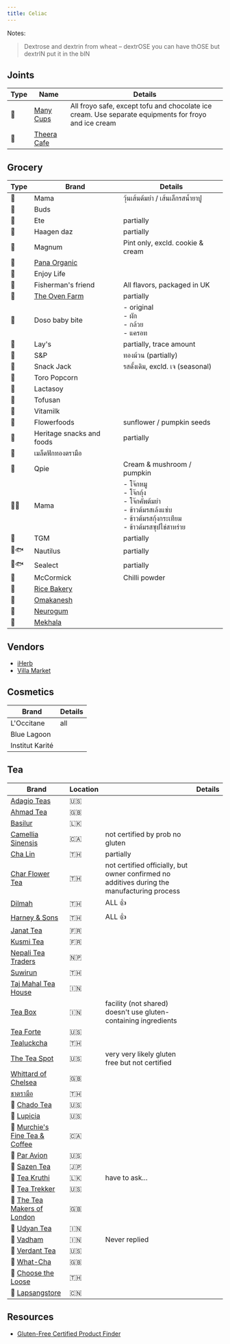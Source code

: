 ```yaml
---
title: Celiac
---
```


Notes:
> Dextrose and dextrin from wheat – dextrOSE you can have thOSE but dextrIN put it in the bIN

## Joints
| Type | Name                                                  | Details                                                                                              |
| ---- | ----------------------------------------------------- | ---------------------------------------------------------------------------------------------------- |
| 🍦  | [Many Cups](http://www.manycups.com)                  | All froyo safe, except tofu and chocolate ice cream. Use separate equipments for froyo and ice cream |
| 🥘  | [Theera Cafe](https://www.theerahealthybakeroom.com/) |                                                                                                      |

## Grocery
| Type   | Brand                                                                                                 | Details                                                                                                                                           |
| ------ | ----------------------------------------------------------------------------------------------------- | ------------------------------------------------------------------------------------------------------------------------------------------------- |
| 🍜    | Mama                                                                                                  | วุ้นเส้นต้มยำ / เส้นเล็กรสน้ำยาปู                                                                                                                 |
| 🍨    | Buds                                                                                                  |                                                                                                                                                   |
| 🍨    | Ete                                                                                                   | partially                                                                                                                                         |
| 🍨    | Haagen daz                                                                                            | partially                                                                                                                                         |
| 🍨    | Magnum                                                                                                | Pint only, excld. cookie & cream                                                                                                                  |
| 🍫    | [Pana Organic](https://pana-organic.com)                                                              |                                                                                                                                                   |
| 🍫    | Enjoy Life                                                                                            |                                                                                                                                                   |
| 🍬    | Fisherman's friend                                                                                    | All flavors, packaged in UK                                                                                                                       |
| 🍰    | [The Oven Farm](https://www.theovenfarm.com/products)                                                 | partially                                                                                                                                         |
| 🍿    | Doso baby bite                                                                                        | - original <br /> - ผัก <br /> - กล้วย <br /> - แครอท                                                                                             |
| 🍿    | Lay's                                                                                                 | partially, trace amount                                                                                                                           |
| 🍿    | S&P                                                                                                   | ทองม้วน (partially)                                                                                                                               |
| 🍿    | Snack Jack                                                                                            | รสดั้งเดิม, excld. เจ (seasonal)                                                                                                                  |
| 🍿    | Toro Popcorn                                                                                          |                                                                                                                                                   |
| 🥛    | Lactasoy                                                                                              |                                                                                                                                                   |
| 🥛    | Tofusan                                                                                               |                                                                                                                                                   |
| 🥛    | Vitamilk                                                                                              |                                                                                                                                                   |
| 🥜    | Flowerfoods                                                                                           | sunflower / pumpkin seeds                                                                                                                         |
| 🥜    | Heritage snacks and foods                                                                             | partially                                                                                                                                         |
| 🥜    | เมล็ดฟักทองตรามือ                                                                                     |                                                                                                                                                   |
| 🥣    | Qpie                                                                                                  | Cream & mushroom / pumpkin                                                                                                                        |
| 🥣🍚 | Mama                                                                                                  | - โจ๊กหมู <br /> - โจ๊กกุ้ง <br /> - โจ๊กคัพต้มยำ <br /> - ข้าวต้มรสเล้งแซ่บ <br /> - ข้าวต้มรสกุ้งกระเทียม <br /> - ข้าวต้มรสซุปไข่สาหร่าย<br /> |
| 🥩    | TGM                                                                                                   | partially                                                                                                                                         |
| 🥫🐟 | Nautilus                                                                                              | partially                                                                                                                                         |
| 🥫🐟 | Sealect                                                                                               | partially                                                                                                                                         |
| 🧂    | McCormick                                                                                             | Chilli powder                                                                                                                                     |
| 🍞    | [Rice Bakery](https://www.facebook.com/pg/RICE-Bakery-ขนมปังไร้แป้งสาลี-ไข่-นม-ถั่ว-1774042739293104) |                                                                                                                                                   |
| 🍣    | [Omakanesh](https://www.facebook.com/omakanesh/)                                                      |                                                                                                                                                   |
| 🍬    | [Neurogum](https://getneuro.com)                                                                      |                                                                                                                                                   |
| 🍯    | [Mekhala](https://www.mekhalaliving.com/products)                                                     |                                                                                                                                                   |


## Vendors
- [iHerb](https://th.iherb.com/)
- [Villa Market](https://shoponline.villamarket.com/home)

## Cosmetics
| Brand           | Details |
| --------------- | ------- |
| L'Occitane      | all     |
| Blue Lagoon     |         |
| Institut Karité |         |

## Tea
| Brand                                                                                             | Location |                                                                                             | Details |
| ------------------------------------------------------------------------------------------------- | -------- | ------------------------------------------------------------------------------------------- | ------- |
| [Adagio Teas](https://www.adagio.com)                                                             | 🇺🇸     |                                                                                             |         |
| [Ahmad Tea](https://uk.ahmadtea.com)                                                              | 🇬🇧     |                                                                                             |         |
| [Basilur](https://www.basilurtea.com/)                                                            | 🇱🇰     |                                                                                             |         |
| [Camellia Sinensis](https://camellia-sinensis.com/en)                                             | 🇨🇦     | not certified by prob no gluten                                                             |         |
| [Cha Lin](https://th-th.facebook.com/pg/LhinTeaShop2/shop/?referral_code=page_shop_tab&preview=1) | 🇹🇭     | partially                                                                                   |         |
| [Char Flower Tea](https://www.charflowertea.com )                                                 | 🇹🇭     | not certified officially, but owner confirmed no additives during the manufacturing process |         |
| [Dilmah](https://shop.dilmahteathailand.com/en/)                                                  | 🇹🇭     | ALL 👍                                                                                     |         |
| [Harney & Sons](https://harneyteasthailand.com)                                                   | 🇹🇭     | ALL 👍                                                                                     |         |
| [Janat Tea](https://janatea.com/en/products_category/black/)                                      | 🇫🇷     |                                                                                             |         |
| [Kusmi Tea](https://www.kusmitea.com/int/home/)                                                   | 🇫🇷     |                                                                                             |         |
| [Nepali Tea Traders](https://www.nepaliteatraders.com/collections/black-tea)                      | 🇳🇵     |                                                                                             |         |
| [Suwirun](http://www.suwirunteashop.com/index.php?lay=show&ac=cat_showcat_spc&cid=1777)           | 🇹🇭     |                                                                                             |         |
| [Taj Mahal Tea House](https://www.tajmahalteahouse.com/products/)                                 | 🇮🇳     |                                                                                             |         |
| [Tea Box](https://www.teabox.com)                                                                 | 🇮🇳     | facility (not shared) doesn't use gluten-containing ingredients                             |         |
| [Tea Forte](https://www.teaforte.com)                                                             | 🇺🇸     |                                                                                             |         |
| [Tealuckcha](https://www.instagram.com/tealuckcha/?hl=en)                                         | 🇹🇭     |                                                                                             |         |
| [The Tea Spot](https://www.theteaspot.com)                                                        | 🇺🇸     | very very likely gluten free but not certified                                              |         |
| [Whittard of Chelsea](https://www.whittard.co.uk)                                                 | 🇬🇧     |                                                                                             |         |
| [ชาตรามือ](https://www.cha-thai.com)                                                              | 🇹🇭     |                                                                                             |         |
| 🔸 [Chado Tea](https://www.chadotea.com/collections/black-tea)                                   | 🇺🇸     |                                                                                             |         |
| 🔸 [Lupicia](https://usa.lupicia.com)                                                            | 🇺🇸     |                                                                                             |         |
| 🔸 [Murchie's Fine Tea & Coffee](https://www.murchies.com/fine-tea/format/loose-tea/)            | 🇨🇦     |                                                                                             |         |
| 🔸 [Par Avion](https://www.paraviontea.com/bestsellers)                                          | 🇺🇸     |                                                                                             |         |
| 🔸 [Sazen Tea](https://www.sazentea.com/en/)                                                     | 🇯🇵     |                                                                                             |         |
| 🔸 [Tea Kruthi](https://teakruthi.com/collections/our-teas)                                      | 🇱🇰     | have to ask...                                                                              |         |
| 🔸 [Tea Trekker](https://www.teatrekker.com)                                                     | 🇺🇸     |                                                                                             |         |
| 🔸 [The Tea Makers of London](https://www.theteamakers.co.uk/black-tea.html)                     | 🇬🇧     |                                                                                             |         |
| 🔸 [Udyan Tea](https://www.udyantea.com)                                                         | 🇮🇳     |                                                                                             |         |
| 🔸 [Vadham](https://www.vahdam.com)                                                              | 🇮🇳     | Never replied                                                                               |         |
| 🔸 [Verdant Tea](https://verdanttea.com)                                                         | 🇺🇸     |                                                                                             |         |
| 🔸 [What-Cha](https://what-cha.com)                                                              | 🇬🇧     |                                                                                             |         |
| 🚨 [Choose the Loose](https://choosetheloose.com/collections/loose-leaves)                       | 🇹🇭     |                                                                                             |         |
| 🔸 [Lapsangstore](https://lapsangstore.com)                                                      | 🇨🇳     |                                                                                             |         |


## Resources
- [Gluten-Free Certified Product Finder](https://gfco.org/product-directory/)